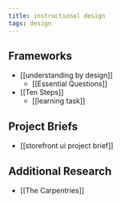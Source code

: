 ```yaml
---
title: instructional design
tags: design
---
```


## Frameworks

- [[understanding by design]]
    - [[Essential Questions]]
- [[Ten Steps]]
    - [[learning task]]

## Project Briefs

- [[storefront ui project brief]]

## Additional Research

- [[The Carpentries]]
